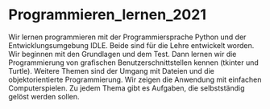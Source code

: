 # Programmieren_lernen_2021
Wir lernen programmieren mit der Programmiersprache Python und der Entwicklungsumgebung IDLE. Beide sind für die Lehre entwickelt worden. Wir beginnen mit den Grundlagen und dem Test. Dann lernen wir die Programmierung von grafischen Benutzerschnittstellen kennen (tkinter und Turtle). Weitere Themen sind der Umgang mit Dateien und die objektorientierte Programmierung. Wir zeigen die Anwendung mit einfachen Computerspielen. Zu jedem Thema gibt es Aufgaben, die selbstständig gelöst werden sollen.  
